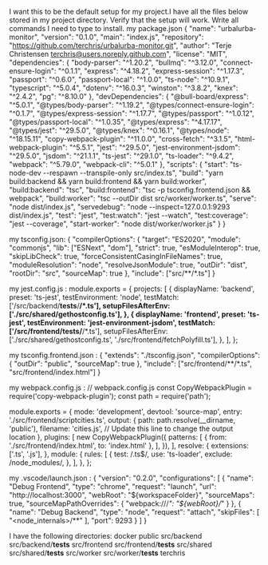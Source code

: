 I want this to be the default setup for my project.I have all the files below stored in my project directory. Verify that the setup will work. Write all commands I need to type to install. 
my package.json
{
  "name": "urbalurba-monitor",
  "version": "0.1.0",
  "main": "index.js",
  "repository": "https://github.com/terchris/urbalurba-monitor.git",
  "author": "Terje Christensen <terchris@users.noreply.github.com>",
  "license": "MIT",
  "dependencies": {
    "body-parser": "^1.20.2",
    "bullmq": "^3.12.0",
    "connect-ensure-login": "^0.1.1",
    "express": "^4.18.2",
    "express-session": "^1.17.3",
    "passport": "^0.6.0",
    "passport-local": "^1.0.0",
    "ts-node": "^10.9.1",
    "typescript": "^5.0.4",
    "dotenv": "^16.0.3",
    "winston": "^3.8.2",
    "knex": "^2.4.2",
    "pg": "^8.10.0"
  },
  "devDependencies": {
    "@bull-board/express": "^5.0.1",
    "@types/body-parser": "^1.19.2",
    "@types/connect-ensure-login": "^0.1.7",
    "@types/express-session": "^1.17.7",
    "@types/passport": "^1.0.12",
    "@types/passport-local": "^1.0.35",
    "@types/express": "^4.17.17",
    "@types/jest": "^29.5.0",
    "@types/knex": "^0.16.1",
    "@types/node": "^18.15.11",
    "copy-webpack-plugin": "^11.0.0",
    "cross-fetch": "^3.1.5",
    "html-webpack-plugin": "^5.5.1",
    "jest": "^29.5.0",
    "jest-environment-jsdom": "^29.5.0",
    "jsdom": "^21.1.1",
    "ts-jest": "^29.1.0",
    "ts-loader": "^9.4.2",
    "webpack": "^5.79.0",
    "webpack-cli": "^5.0.1"
  },
  "scripts": {
    "start": "ts-node-dev --respawn --transpile-only src/index.ts",
    "build": "yarn build:backend && yarn build:frontend && yarn build:worker",
    "build:backend": "tsc",
    "build:frontend": "tsc -p tsconfig.frontend.json && webpack",
    "build:worker": "tsc --outDir dist src/worker/worker.ts",
    "serve": "node dist/index.js",
    "servedebug": "node --inspect=127.0.0.1:9293 dist/index.js",
    "test": "jest",
    "test:watch": "jest --watch",
    "test:coverage": "jest --coverage",
    "start-worker": "node dist/worker/worker.js"
  }
}

my tsconfig.json:
{
  "compilerOptions": {
    "target": "ES2020",
    "module": "commonjs",
    "lib": ["ESNext", "dom"],
    "strict": true,
    "esModuleInterop": true,
    "skipLibCheck": true,
    "forceConsistentCasingInFileNames": true,
    "moduleResolution": "node",
    "resolveJsonModule": true,
    "outDir": "dist",
    "rootDir": "src",
    "sourceMap": true
  },
  "include": ["src/**/*.ts"]
}

my jest.config.js :
module.exports = {
  projects: [
    {
      displayName: 'backend',
      preset: 'ts-jest',
      testEnvironment: 'node',
      testMatch: ['<rootDir>/src/backend/__tests__/**/*.ts'],
      setupFilesAfterEnv: ['./src/shared/gethostconfig.ts'],
    },
    {
      displayName: 'frontend',
      preset: 'ts-jest',
      testEnvironment: 'jest-environment-jsdom',
      testMatch: ['<rootDir>/src/frontend/__tests__/**/*.ts'],
      setupFilesAfterEnv: ['./src/shared/gethostconfig.ts', './src/frontend/fetchPolyfill.ts'],
    },
  ],
};

my tsconfig.frontend.json :
{
    "extends": "./tsconfig.json",
    "compilerOptions": {
      "outDir": "public",
      "sourceMap": true
    },
    "include": ["src/frontend/**/*.ts", "src/frontend/index.html"]
  }

my webpack.config.js :
// webpack.config.js
const CopyWebpackPlugin = require('copy-webpack-plugin');
const path = require('path');

module.exports = {
  mode: 'development',
  devtool: 'source-map', 
  entry: './src/frontend/scriptcities.ts',
  output: {
    path: path.resolve(__dirname, 'public'),
    filename: 'cities.js', // Update this line to change the output location
  },
  plugins: [
    new CopyWebpackPlugin({
      patterns: [
        { from: './src/frontend/index.html', to: 'index.html' },
      ],
    }),
  ],
  resolve: {
    extensions: ['.ts', '.js'],
  },
  module: {
    rules: [
      {
        test: /\.ts$/,
        use: 'ts-loader',
        exclude: /node_modules/,
      },
    ],
  },
};

my .vscode/launch.json :
{
  "version": "0.2.0",
  "configurations": [
    {
      "name": "Debug Frontend",
      "type": "chrome",
      "request": "launch",
      "url": "http://localhost:3000",
      "webRoot": "${workspaceFolder}",
      "sourceMaps": true,
      "sourceMapPathOverrides": {
        "webpack:///*": "${webRoot}/*"
      }
    },
    {
      "name": "Debug Backend",
      "type": "node",
      "request": "attach",
      "skipFiles": [
        "<node_internals>/**"
      ],
      "port": 9293
    }
  ]
}


I have the following directories:
docker
public
src/backend
src/backend/__tests__
src/frontend
src/frontend/__tests__
src/shared
src/shared/__tests__
src/worker
src/worker/__tests__
terchris


